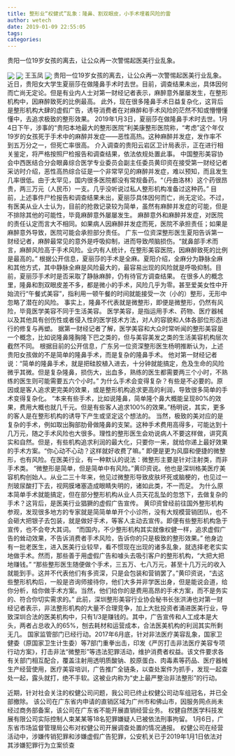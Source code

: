 ```yaml
---
title: 整形业“权健式”乱象：隆鼻、割双眼皮，小手术埋着风险的雷
author: wetech
date: 2019-01-09 22:55:05
tags: 
categories: 
---
```

贵阳一位19岁女孩的离去，让公众再一次警惕起医美行业乱象。
<!-- more -->
<img align="center" border="0" src="https://imgcdn.yicai.com/uppics/images/2019/01/f348d107e9d8dd5ef6cd251e29197672.jpg" />
<img align="center" border="0" src="https://imgcdn.yicai.com/uppics/images/2019/01/a7a67c412934ed420b48c7cb315f2f3a.jpg" />
王玉凤
<img align="center" border="0" src="https://imgcdn.yicai.com/uppics/images/2019/01/8f5b56934bc608437a804f0ab4564504.jpg" />
贵阳一位19岁女孩的离去，让公众再一次警惕起医美行业乱象。
近日，贵阳女大学生夏丽莎在做隆鼻手术时去世。目前，调查结果未出，具体因何而亡尚无定论。但是有业内人士对第一财经记者表示，麻醉意外屡屡发生，在整形机构中，因麻醉致死的比例最高。
此外，现在很多隆鼻手术日益复杂化，这背后是整形机构大肆的虚假广告，诱导消费者在对麻醉和手术风险的茫然不知或懵懵懂懂中，去追求极致的整形效果。
2019年1月3日，夏丽莎在做隆鼻手术时去世。1月4日下午，涉事的“贵阳本地最大的整形医院”利美康整形医院称，“考虑”这个年仅19岁的女孩死于手术中的麻醉并发症——恶性高热。这种麻醉并发症，发作率不到五万分之一，但死亡率很高。
介入调查的贵阳云岩区卫计局表示，正在进行相关鉴定，将严格按照尸检报告和调查结果，依法依规处置此事。
中国整形美容协会中西医结合分会眼鼻综合医学专业委员会副主任委员黄印资在接受第一财经记者采访时介绍，恶性高热综合征是一个非常罕见的麻醉并发症，难以预知，而且发生几率很低。由于太罕见，国内很多医院都没有常规备药。“（丹曲洛林）这个药很昂贵，两三万元（人民币）一支。几乎没听说过私人整形机构准备过这种药。”
目前，上述事件尸检报告和调查结果未出，夏丽莎具体因何而亡，尚无定论。不过，有医美从业人士认为，目前的抢救记录较为简单，虽然有麻醉并发症的可能，但是不排除其他的可能性，毕竟麻醉意外屡屡发生。
麻醉意外和麻醉并发症，对医院的责任认定而言大不相同。如果病人因麻醉并发症而死，医院不承担责任；如果是麻醉意外导致，医院可能会承担部分责任。
广东一位资深整形医生夏阳告诉第一财经记者，麻醉最常见的意外是呼吸抑制，进而导致颅脑损伤。“就鼻部手术而言，麻醉风险高于手术风险。业内有人统计，在整形美容医院，因麻醉致死的比例是最高的。”
根据公开信息，夏丽莎的手术是全麻。夏阳介绍，全麻分为静脉全麻和其他方式，其中静脉全麻是风险最大的，最容易出现的风险就是呼吸抑制。目前，夏丽莎手术时是否采取了静脉麻醉，仍有待官方调查结果。
在很多人的概念里，隆鼻和割双眼皮差不多，都是微小的手术，风险几乎为零。甚至爱美女性中开始流行“午餐式美容”，指利用一顿午餐的时间就能接受一次（小的）整形，无形中忽略了潜在的风险。
事实上，隆鼻不代表就是微整形，即便是微整形，仍然有风险，毕竟医学美容不同于生活美容。
医学美容，是指运用手术、药物、医疗器械以及其他具有创伤性或者侵入性的医学技术方法，对人的容貌和人体各部位形态进行的修复与再塑。
据第一财经记者了解，医学美容和大众时常听闻的整形美容是一个概念，比如说隆鼻隆胸隆下巴之类的，但与美容美发之类的生活美容机构层次截然不同。
根据目前的公开信息，广东另一位资深整形医生杨明推断认为，上述贵阳女孩做的不是简单的隆鼻手术，而是复杂的隆鼻手术。
他对第一财经记者说：“简单的隆鼻手术，就是把硅胶植入进去，十分钟就能搞定，危及生命的风险微乎其微。但是复杂隆鼻，损伤大，出血多，熟练的医生都需要两三个小时，不熟练的医生则可能需要五六个小时。”
为什么手术会变得复杂？有些是不必要的。原因或是客人追求更完美的效果，或是整形机构追求更高的利润，导致很多简单的手术变得复杂化。
“本来有些手术，比如说隆鼻，简单隆个鼻大概能呈现80%的效果，费用大概也就几千元。但是有些客人追求100%的效果。”杨明说，其实，更多的客人是在整形机构的诱导下产生或坚定这个想法的。
当然，极致的美对应的是复杂的手术，例如取出胸部肋骨做隆鼻的支架。这种手术费用高得多，可能达到十几万元，随之手术风险也大很多。理性的整形医生会劝说病人不要这样做，讲究真实和自然。但是，有些机构追求利润的最大化，只要你一来，就给你递上最好效果的手术方案。“你心动不心动？这样就好收费了嘛。”
即便是更为风靡和便捷的微整形，也有风险。在医美行业，有一种默认的说法：微整形主要是针对注射类，而非手术类。
“微整形是简单，但是简单中有风险。”黄印资说。他也是深圳格美医疗美容机构创始人。从业二三十年来，他见过微整形导致皮肤坏死或脑梗的，也见过一剂玻尿酸打下去，视网膜堵塞造成眼睛失明的，诸如此类，不一而足。
为什么原本简单手术就能搞定，但在部分整形机构从业人员天花乱坠的忽悠下，去做复杂的手术？这背后，是医美行业猖獗的虚假广告宣传。
黄印资曾经前往国外整形机构参观，发现很多地方的专家就是简简单单开个小诊所，没有大规模营销团队，也不会砸大把银子去包装，就是做好手术，等客人主动去宣传。即便有些整形机构急于宣传，也不会夸大其词。
“而国内，不少整形机构其实就像权健一样，追求虚假广告的耸动效果，不告诉消费者手术风险，告诉你的只是极致的整形效果。”
他身边有一批老医生，进入医美行业较早，看不惯现在出现的诸多乱象，就选择老老实实地做手术。然而，那些善于用虚假广告和噱头去吸引客户的整形机构，“大把大把地赚钱。”
“那些整形医生随便做个手术，三五万、七八万元，甚至十几万元的收入就能到手。这并不代表他们有多资深，只是会包装和营销罢了。”黄印资说，“去这些整形机构后，一般是咨询师接待你，他们大多并非学医出身，但是能说会道，给你分析，给你做手术方案。当然，他们给你的是费用高昂的手术方案，而不是务实的、符合你切实需求的。”
此前，深圳整形美容行业协会秘书长张洪涛也对第一财经记者表示，非法整形机构的大量不合理竞争，加上大批投资者涌进医美行业，导致深圳合法的医美机构中，只有1/3是赚钱的。其中，广告宣传和人工成本是大头，两者占总收入的65%，刨去耗材和运营成本，合法医美机构的利润其实所剩无几。
国家监管部门已经行动。2017年6月底，针对非法医疗美容乱象，国家卫健委（原国家卫生计生委）等7部门重拳出击，印发《严厉打击非法医疗美容专项行动方案》，打击非法“微整形”等违法犯罪活动，维护消费者权益。该文件要求各有关部门相互配合，覆盖注射用透明质酸钠、胶原蛋白、肉毒素等药品、医疗器械生产经营使用，医疗美容培训，广告推广全链条，以查处案件为抓手，发现一起查处一起，露头就打，绝不手软。这被业内称为“史上最严整治非法整形”的行动。
 
 
近期，针对社会关注的权健公司问题，我公司已终止权健公司动车组冠名，并已全部撤除。
该公司在广东省内申请的直销区域为广州市和佛山市，因服务网点尚未经过商务部备案，该公司在广东省不能开展直销经营业务。
权健自然医学科技发展有限公司实际控制人束某某等18名犯罪嫌疑人已被依法刑事拘留。
1月6日，广东省市场监督管理局公布对权健公司开展调查处置的情况通报。
权健公司在经营活动中，涉嫌传销犯罪和涉嫌虚假广告犯罪，公安机关已于2019年1月1日依法对其涉嫌犯罪行为立案侦查
